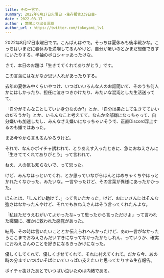 ```yaml
---
title: その一言で、
summary: 2022年8月17日火曜日 -生存報告339日目-
date : 2022-08-17
author : 常闇より出る深淵
author_url : https://twitter.com/tokoyami_lv1
---
```


2022年8月17日水曜日です。こんばんはやで。そっちは夏休みも後半戦かな。こっちはいまだに春休みを満喫してるんやけど、自分が暑いのとかまだ想像できすにいたりする。半袖のポロシャッあったけな。

さて、本日のお題は「生きててくれてありがとう」です。

この言葉にはなかなか思い人れがあったりする。

去年の夏休み中くらいやつけ、いつばいいろんな人のお話聞いて、そのうち何人かにはしかったり、担任に泣きつきかけたり、みたいな混沌とした生活送ってて、

「自分がそんなことしていい身分なのか?」とか、「自分は果たして生きてていいのだろうか?」とか、いろんなこと考えてて、なんか全部嫌になっちゃって、自分嫌いも加速したし、みんなさえ嫌いになっちゃいそうで、正直Discord浮上するのも嫌ではあった。

まあ今やから言えるんやろうけど。

それで、なんかポイチャ誘われて、とりあえす入ったときに、急におねえさんに「生きててくれてありがとう」って言われて、

ねえ、人の気も知らないで、って思った。

けど、みんなほっといてくれ、とか思っていながらほんとはめちゃくちやほっとかれたくなかった、みたいな。一言やったけど、その言葉が異様にあったかかった。

ほんとは、「しんどい助けて、」って言いたかった。けど、おにいさんにはそんな強さはなかったんやけど、それでもおねえさんはそう言ってくれたんよな。

「私はただうえむがいてよかったな~って思ったから言っただけよ」って言われた矚間に、確かに救われた感覚があった。

結局、その時は言いたいこととか伝えられへんかったけど、あの一言がなかったらここまでおねえさんだいすきになってなかったかもしれん、っていうか、確実におねえさんのことを好きになるきっかけになった。

優しくしてくれて、優しくさせてくれて、それに村えてくれて。だから今、あの時の分までいつばいそばにいていっぱい支えたいと思ってたりする生存報告。

ポイチャ抜けたあとでいつばい泣いたのは内緒である。
